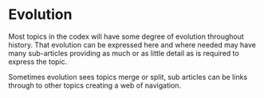 # Evolution

Most topics in the codex will have some degree of evolution throughout history. That evolution can be expressed here and where needed may have many sub-articles providing as much or as little detail as is required to express the topic.

Sometimes evolution sees topics merge or split, sub articles can be links through to other topics creating a web of navigation.
